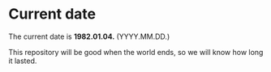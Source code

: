 # Current date

The current date is **1982.01.04.** (YYYY.MM.DD.)

This repository will be good when the world ends, so we will know how long it lasted.